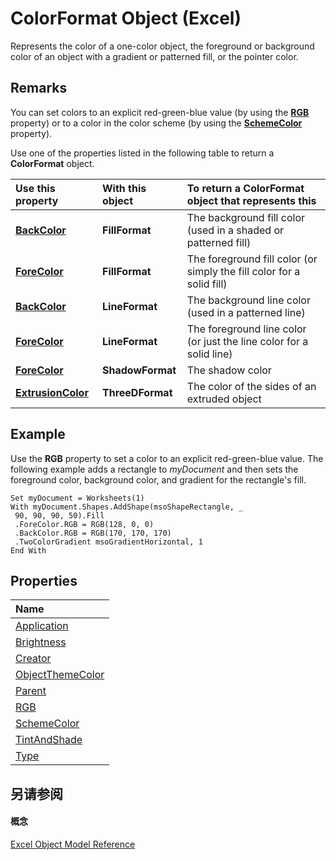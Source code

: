 
# ColorFormat Object (Excel)

Represents the color of a one-color object, the foreground or background color of an object with a gradient or patterned fill, or the pointer color.


## Remarks

 You can set colors to an explicit red-green-blue value (by using the **[RGB](5a190b70-3b23-ae13-6b7f-8b101d0de15d.md)** property) or to a color in the color scheme (by using the **[SchemeColor](bc5d5ead-a86a-02e8-c181-022909877bf9.md)** property).

Use one of the properties listed in the following table to return a  **ColorFormat** object.



|**Use this property**|**With this object**|**To return a ColorFormat object that represents this**|
|:-----|:-----|:-----|
|**[BackColor](2837c06d-5297-4de8-5e81-18515e3d321e.md)**|**FillFormat**|The background fill color (used in a shaded or patterned fill)|
|**[ForeColor](e5ee9372-6737-e9aa-4d74-24991ae2007e.md)**|**FillFormat**|The foreground fill color (or simply the fill color for a solid fill)|
|**[BackColor](d0afc912-f982-24f2-f82d-829d410d51cf.md)**|**LineFormat**|The background line color (used in a patterned line)|
|**[ForeColor](f7ba03c1-598e-3ee7-0ff6-e1d2446aba14.md)**|**LineFormat**|The foreground line color (or just the line color for a solid line)|
|**[ForeColor](af89408d-a354-d277-c8f3-4e10213ce563.md)**|**ShadowFormat**|The shadow color|
|**[ExtrusionColor](d9c76fe5-69dc-5bdd-8882-7f06ba083947.md)**|**ThreeDFormat**|The color of the sides of an extruded object|

## Example

Use the  **RGB** property to set a color to an explicit red-green-blue value. The following example adds a rectangle to _myDocument_ and then sets the foreground color, background color, and gradient for the rectangle's fill.


```
Set myDocument = Worksheets(1) 
With myDocument.Shapes.AddShape(msoShapeRectangle, _ 
 90, 90, 90, 50).Fill 
 .ForeColor.RGB = RGB(128, 0, 0) 
 .BackColor.RGB = RGB(170, 170, 170) 
 .TwoColorGradient msoGradientHorizontal, 1 
End With
```


## Properties



|**Name**|
|:-----|
|[Application](e9b68987-dceb-8bd6-13af-be60076e3e73.md)|
|[Brightness](36428885-90c0-327f-2ecc-5160ae6263cd.md)|
|[Creator](f7b1439e-cb87-bffb-94f8-2633f7897917.md)|
|[ObjectThemeColor](0143043a-bb1d-bca9-372f-d0dbdfefb793.md)|
|[Parent](6b06c2d0-5e4f-2d5a-4ffc-1e16a2ca601c.md)|
|[RGB](5a190b70-3b23-ae13-6b7f-8b101d0de15d.md)|
|[SchemeColor](bc5d5ead-a86a-02e8-c181-022909877bf9.md)|
|[TintAndShade](b548b2ad-da3d-0d02-249e-2ab37271a5c6.md)|
|[Type](732f1bda-f6ad-e1e0-6f8f-b5f6e4c70549.md)|

## 另请参阅


#### 概念


[Excel Object Model Reference](11ea8598-8a20-92d5-f98b-0da04263bf2c.md)